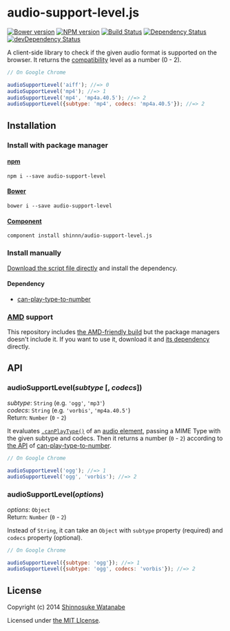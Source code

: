 # audio-support-level.js

[![Bower version](https://badge.fury.io/bo/audio-support-level.svg)](http://badge.fury.io/bo/audio-support-level)
[![NPM version](https://badge.fury.io/js/audio-support-level.svg)](http://badge.fury.io/js/audio-support-level)
[![Build Status](https://travis-ci.org/shinnn/audio-support-level.js.svg?branch=master)](https://travis-ci.org/shinnn/audio-support-level.js)
[![Dependency Status](https://david-dm.org/shinnn/audio-support-level.js.svg)](https://david-dm.org/shinnn/audio-support-level.js)
[![devDependency Status](https://david-dm.org/shinnn/audio-support-level.js/dev-status.svg)](https://david-dm.org/shinnn/audio-support-level.js#info=devDependencies)

A client-side library to check if the given audio format is supported on the browser. It returns the [compatibility](http://wiki.whatwg.org/wiki/Video_type_parameters#Browser_Support) level as a number (0 - 2).

```javascript
// On Google Chrome

audioSupportLevel('aiff'); //=> 0
audioSupportLevel('mp4'); //=> 1
audioSupportLevel('mp4', 'mp4a.40.5'); //=> 2
audioSupportLevel({subtype: 'mp4', codecs: 'mp4a.40.5'}); //=> 2
```

## Installation

### Install with package manager

#### [npm](https://www.npmjs.org/)

```
npm i --save audio-support-level
```

#### [Bower](http://bower.io/)

```
bower i --save audio-support-level
```

#### [Component](https://github.com/component/component)

```
component install shinnn/audio-support-level.js
```

### Install manually

[Download the script file directly](https://raw.githubusercontent.com/shinnn/audio-support-level.js/master/dist/audio-support-level.js "view raw") and install the dependency.

#### Dependency

* [can-play-type-to-number][canplaytypetonumber]

### [AMD](https://github.com/amdjs/amdjs-api/blob/master/AMD.md) support

This repository includes [the AMD-friendly build](https://raw.githubusercontent.com/shinnn/audio-support-level.js/master/dist/audio-support-level-amd.js) but the package managers doesn't include it. If you want to use it, download it and [its dependency](https://raw.githubusercontent.com/shinnn/can-play-type-to-number/master/dist/can-play-type-to-number-amd.js) directly.


## API

### audioSupportLevel(*subtype* [, *codecs*])

*subtype*: `String` (e.g. `'ogg'`, `'mp3'`)  
*codecs*: `String` (e.g. `'vorbis'`, `'mp4a.40.5'`)  
Return: `Number` (`0` - `2`)

It evaluates [`.canPlayType()`](http://msdn.microsoft.com/library/ie/ff975191) of an [audio element](http://www.w3.org/wiki/HTML/Elements/audio), passing a MIME Type with the given subtype and codecs. Then it returns a number (`0` - `2`) according to [the API](https://github.com/shinnn/can-play-type-to-number#api) of [can-play-type-to-number][canplaytypetonumber].

```javascript
// On Google Chrome

audioSupportLevel('ogg'); //=> 1
audioSupportLevel('ogg', 'vorbis'); //=> 2
```

### audioSupportLevel(*options*)

*options*: `Object`  
Return: `Number` (`0` - `2`)

Instead of `String`, it can take an `Object` with `subtype` property (required) and `codecs` property (optional).

```javascript
// On Google Chrome

audioSupportLevel({subtype: 'ogg'}); //=> 1
audioSupportLevel({subtype: 'ogg', codecs: 'vorbis'}); //=> 2
```

## License

Copyright (c) 2014 [Shinnosuke Watanabe](https://github.com/shinnn)

Licensed under [the MIT LIcense](./LICENSE).

[canplaytypetonumber]: https://github.com/shinnn/can-play-type-to-number
